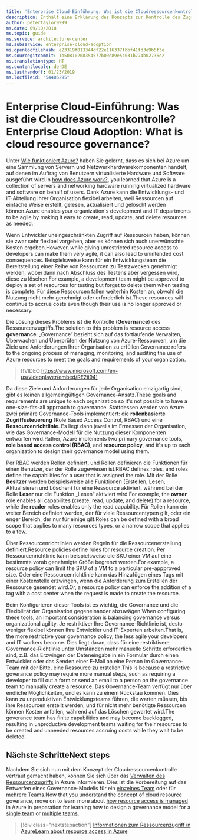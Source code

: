 ```yaml
---
title: 'Enterprise Cloud-Einführung: Was ist die Cloudressourcenkontrolle?'
description: Enthält eine Erklärung des Konzepts zur Kontrolle des Zugriffs auf Ressourcen in Azure.
author: petertaylor9999
ms.date: 09/10/2018
ms.topic: guide
ms.service: architecture-center
ms.subservice: enterprise-cloud-adoption
ms.openlocfilehash: e23319f013344df22e116337fbbf41fd3e9b5f3e
ms.sourcegitcommit: 1b50810208354577b00e89e5c031b774b02736e2
ms.translationtype: HT
ms.contentlocale: de-DE
ms.lasthandoff: 01/23/2019
ms.locfileid: "54486295"
---
```

# <a name="enterprise-cloud-adoption-what-is-cloud-resource-governance"></a><span data-ttu-id="be0c4-103">Enterprise Cloud-Einführung: Was ist die Cloudressourcenkontrolle?</span><span class="sxs-lookup"><span data-stu-id="be0c4-103">Enterprise Cloud Adoption: What is cloud resource governance?</span></span>

<span data-ttu-id="be0c4-104">Unter [Wie funktioniert Azure?](what-is-azure.md) haben Sie gelernt, dass es sich bei Azure um eine Sammlung von Servern und Netzwerkhardwarekomponenten handelt, auf denen im Auftrag von Benutzern virtualisierte Hardware und Software ausgeführt wird.</span><span class="sxs-lookup"><span data-stu-id="be0c4-104">In [how does Azure work?](what-is-azure.md), you learned that Azure is a collection of servers and networking hardware running virtualized hardware and software on behalf of users.</span></span> <span data-ttu-id="be0c4-105">Dank Azure kann die Entwicklungs- und IT-Abteilung Ihrer Organisation flexibel arbeiten, weil Ressourcen auf einfache Weise erstellt, gelesen, aktualisiert und gelöscht werden können.</span><span class="sxs-lookup"><span data-stu-id="be0c4-105">Azure enables your organization's development and IT departments to be agile by making it easy to create, read, update, and delete resources as needed.</span></span>

<span data-ttu-id="be0c4-106">Wenn Entwickler uneingeschränkten Zugriff auf Ressourcen haben, können sie zwar sehr flexibel vorgehen, aber es können sich auch unerwünschte Kosten ergeben.</span><span class="sxs-lookup"><span data-stu-id="be0c4-106">However, while giving unrestricted resource access to developers can make them very agile, it can also lead to unintended cost consequences.</span></span> <span data-ttu-id="be0c4-107">Beispielsweise kann für ein Entwicklungsteam die Bereitstellung einer Reihe von Ressourcen zu Testzwecken genehmigt werden, wobei dann nach Abschluss des Testens aber vergessen wird, diese zu löschen.</span><span class="sxs-lookup"><span data-stu-id="be0c4-107">For example, a development team might be approved to deploy a set of resources for testing but forget to delete them when testing is complete.</span></span> <span data-ttu-id="be0c4-108">Für diese Ressourcen fallen weiterhin Kosten an, obwohl die Nutzung nicht mehr genehmigt oder erforderlich ist.</span><span class="sxs-lookup"><span data-stu-id="be0c4-108">These resources will continue to accrue costs even though their use is no longer approved or necessary.</span></span> 

<span data-ttu-id="be0c4-109">Die Lösung dieses Problems ist die Kontrolle (**Governance**) des Ressourcenzugriffs.</span><span class="sxs-lookup"><span data-stu-id="be0c4-109">The solution to this problem is resource access **governance**.</span></span> <span data-ttu-id="be0c4-110">„Governance“ bezieht sich auf das fortlaufende Verwalten, Überwachen und Überprüfen der Nutzung von Azure-Ressourcen, um die Ziele und Anforderungen Ihrer Organisation zu erfüllen.</span><span class="sxs-lookup"><span data-stu-id="be0c4-110">Governance refers to the ongoing process of managing, monitoring, and auditing the use of Azure resources to meet the goals and requirements of your organization.</span></span> 

> [!VIDEO https://www.microsoft.com/en-us/videoplayer/embed/RE2ii94] 

<span data-ttu-id="be0c4-111">Da diese Ziele und Anforderungen für jede Organisation einzigartig sind, gibt es keinen allgemeingültigen Governance-Ansatz.</span><span class="sxs-lookup"><span data-stu-id="be0c4-111">These goals and requirements are unique to each organization so it's not possible to have a one-size-fits-all approach to governance.</span></span> <span data-ttu-id="be0c4-112">Stattdessen werden von Azure zwei primäre Governance-Tools implementiert: die **rollenbasierte Zugriffssteuerung** (Role Based Access Control, RBAC) und eine **Ressourcenrichtlinie**. Es liegt dann jeweils im Ermessen der Organisation, wie das Governance-Modell für die Nutzung dieser Komponenten entworfen wird.</span><span class="sxs-lookup"><span data-stu-id="be0c4-112">Rather, Azure implements two primary governance tools, **role based access control (RBAC)**, and **resource policy**, and it's up to each organization to design their governance model using them.</span></span>

<span data-ttu-id="be0c4-113">Per RBAC werden Rollen definiert, und Rollen definieren die Funktionen für einen Benutzer, der der Rolle zugewiesen ist.</span><span class="sxs-lookup"><span data-stu-id="be0c4-113">RBAC defines roles, and roles define the capabilities for a user that is assigned the role.</span></span> <span data-ttu-id="be0c4-114">Mit der Rolle **Besitzer** werden beispielsweise alle Funktionen (Erstellen, Lesen, Aktualisieren und Löschen) für eine Ressource aktiviert, während bei der Rolle **Leser** nur die Funktion „Lesen“ aktiviert wird.</span><span class="sxs-lookup"><span data-stu-id="be0c4-114">For example, the **owner** role enables all capabilites (create, read, update, and delete) for a resource, while the  **reader** roles enables only the read capability.</span></span> <span data-ttu-id="be0c4-115">Für Rollen kann ein weiter Bereich definiert werden, der für viele Ressourcentypen gilt, oder ein enger Bereich, der nur für einige gilt.</span><span class="sxs-lookup"><span data-stu-id="be0c4-115">Roles can be defined with a broad scope that applies to many resources types, or a narrow scope that applies to a few.</span></span> 

<span data-ttu-id="be0c4-116">Über Ressourcenrichtlinien werden Regeln für die Ressourcenerstellung definiert.</span><span class="sxs-lookup"><span data-stu-id="be0c4-116">Resource policies define rules for resource creation.</span></span> <span data-ttu-id="be0c4-117">Per Ressourcenrichtlinie kann beispielsweise die SKU einer VM auf eine bestimmte vorab genehmigte Größe begrenzt werden.</span><span class="sxs-lookup"><span data-stu-id="be0c4-117">For example, a resource policy can limit the SKU of a VM to a particular pre-appproved size.</span></span> <span data-ttu-id="be0c4-118">Oder eine Ressourcenrichtlinie kann das Hinzufügen eines Tags mit einer Kostenstelle erzwingen, wenn die Anforderung zum Erstellen der Ressource gesendet wird.</span><span class="sxs-lookup"><span data-stu-id="be0c4-118">Or, a resource policy can enforce the addition of a tag with a cost center when the request is made to create the resource.</span></span> 

<span data-ttu-id="be0c4-119">Beim Konfigurieren dieser Tools ist es wichtig, die Governance und die Flexibilität der Organisation gegeneinander abzuwägen.</span><span class="sxs-lookup"><span data-stu-id="be0c4-119">When configuring these tools, an important consideration is balancing governance versus organizational agility.</span></span> <span data-ttu-id="be0c4-120">Je restriktiver Ihre Governance-Richtlinie ist, desto weniger flexibel können Ihre Entwickler und IT-Experten arbeiten.</span><span class="sxs-lookup"><span data-stu-id="be0c4-120">That is, the more restrictive your governance policy, the less agile your developers and IT workers become.</span></span> <span data-ttu-id="be0c4-121">Dies liegt daran, dass für eine restriktivere Governance-Richtlinie unter Umständen mehr manuelle Schritte erforderlich sind, z.B. das Erzwingen der Dateneingabe in ein Formular durch einen Entwickler oder das Senden einer E-Mail an eine Person im Governance-Team mit der Bitte, eine Ressource zu erstellen.</span><span class="sxs-lookup"><span data-stu-id="be0c4-121">This is because a restrictive goverance policy may require more manual steps, such as requiring a developer to fill out a form or send an email to a person on the governance team to manually create a resource.</span></span> <span data-ttu-id="be0c4-122">Das Governance-Team verfügt nur über endliche Möglichkeiten, und es kann zu einem Rückstau kommen. Dies kann zu unproduktiven Entwicklungsteams führen, die warten müssen, bis ihre Ressourcen erstellt werden, und für nicht mehr benötigte Ressourcen können Kosten anfallen, während auf das Löschen gewartet wird.</span><span class="sxs-lookup"><span data-stu-id="be0c4-122">The goverance team has finite capabilities and may become backlogged, resulting in unproductive development teams waiting for their resources to be created and unneeded resources accruing costs while they wait to be deleted.</span></span>

## <a name="next-steps"></a><span data-ttu-id="be0c4-123">Nächste Schritte</span><span class="sxs-lookup"><span data-stu-id="be0c4-123">Next steps</span></span>

<span data-ttu-id="be0c4-124">Nachdem Sie sich nun mit dem Konzept der Cloudressourcenkontrolle vertraut gemacht haben, können Sie sich über das [Verwalten des Ressourcenzugriffs](azure-resource-access.md) in Azure informieren. Dies ist die Vorbereitung auf das Entwerfen eines Governance-Modells für ein [einzelnes Team](../governance/governance-single-team.md) oder für [mehrere Teams](../governance/governance-multiple-teams.md).</span><span class="sxs-lookup"><span data-stu-id="be0c4-124">Now that you understand the concept of cloud resource goverance, move on to learn more about [how resource access is managed](azure-resource-access.md) in Azure in preparation for learning how to design a governance model for a [single team](../governance/governance-single-team.md) or [multiple teams](../governance/governance-multiple-teams.md).</span></span>

> [!div class="nextstepaction"]
> [<span data-ttu-id="be0c4-125">Informationen zum Ressourcenzugriff in Azure</span><span class="sxs-lookup"><span data-stu-id="be0c4-125">Learn about resource access in Azure</span></span>](azure-resource-access.md)
